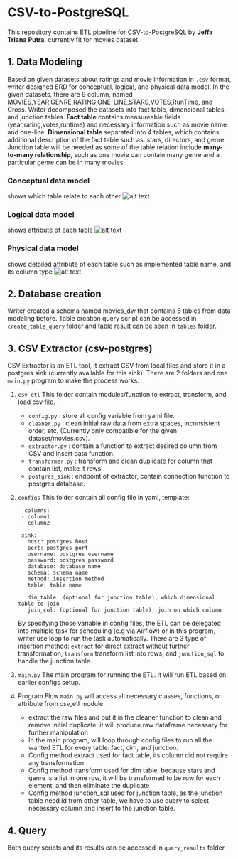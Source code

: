 # CSV-to-PostgreSQL
This repository contains ETL pipeline for CSV-to-PostgreSQL by **Jeffa Triana Putra**.
currently fit for movies dataset

## 1. Data Modeling
Based on given datasets about ratings and movie information in  `.csv` format, writer designed ERD for conceptual, logical, and physical data model.
In the given datasets, there are 9 column, named MOVIES,YEAR,GENRE,RATING,ONE-LINE,STARS,VOTES,RunTime, and Gross. Writer decomposed the datasets into fact table, dimensional tables, and junction tables. **Fact table** contains measureable fields (year,rating,votes,runtime) and necessary information such as movie name and one-line. **Dimensional table** separated into 4 tables, which contains additional description of the fact table such as: stars, directors, and genre. Junction table will be needed as some of the table relation include **many-to-many relationship**, such as one movie can contain many genre and a particular genre can be in many movies.

### Conceptual data model
shows which table relate to each other
![alt text](https://github.com/jeffatp14/CadITDataEngTest/blob/main/data_modelling/conceptual_data%20model.jpeg)

### Logical data model
shows attribute of each table
![alt text](https://github.com/jeffatp14/CadITDataEngTest/blob/main/data_modelling/logical_data%20model.jpeg)

### Physical data model
shows detailed attribute of each table such as implemented table name, and its column type
![alt text](https://github.com/jeffatp14/CadITDataEngTest/blob/main/data_modelling/physical_data%20model.jpeg)

## 2. Database creation
Writer created a schema named movies_dw that contains 8 tables from data modeling before. Table creation query script can be accessed in `create_table_query` folder and table result can be seen in `tables` folder.

## 3. CSV Extractor (csv-postgres)
CSV Extractor is an ETL tool, it extract CSV from local files and store it in a postgres sink (currently available for this sink). 
There are 2 folders and one `main.py` program to make the process works. 
1. `csv_etl`
   This folder contain modules/function to extract, transform, and load csv file.
   - `config.py` : store all config variable from yaml file.
   - `cleaner.py` : clean initial raw data from extra spaces, inconsistent order, etc. (Currently only compatible for the given dataset/movies.csv).
   - `extractor.py` : contain a function to extract desired column from CSV and insert data function.
   - `transformer.py` : transform and clean duplicate for column that contain list, make it rows.
   - `postgres_sink` : endpoint of extractor, contain connection function to postgres database.
2. `configs`
   This folder contain all config file in yaml, template:
   ```
     columns:
    - column1
    - column2

    sink:
      host: postgres host
      port: postgres port
      username: postgres username
      password: postgres password
      database: database name
      schema: schema name
      method: insertion method
      table: table name
   
      dim_table: (optional for junction table), which dimensional table to join
      join_col: (optional for junction table), join on which column
   ```
   By specifying those variable in config files, the ETL can be delegated into multiple task for scheduling (e.g via Airflow) or in this program, writer use loop to run the task automatically. There are 3 type of insertion method: `extract` for direct extract without further transformation, `transform` transform list into rows, and `junction_sql` to handle the junction table.
   
3. `main.py`
   The main program for running the ETL. It will run ETL based on earlier configs setup.
4. Program Flow
   `main.py` will access all necessary classes, functions, or attribute from csv_etl module.
   - extract the raw files and put it in the cleaner function to clean and remove initial duplicate, it will produce raw dataframe necessary for further manipulation
   - In the main program, will loop through config files to run all the wanted ETL for every table: fact, dim, and junction.
   - Config method extract used for fact table, its column did not require any transformation
   - Config method transform used for dim table, because stars and genre is a list in one row, it will be transformed to be row for each element, and then eliminate the duplicate
   - Config method junction_sql used for junction table, as the junction table need id from other table, we have to use query to select necessary column and insert to the junction table.
   
## 4. Query
Both query scripts and its results can be accessed in `query_results` folder.
